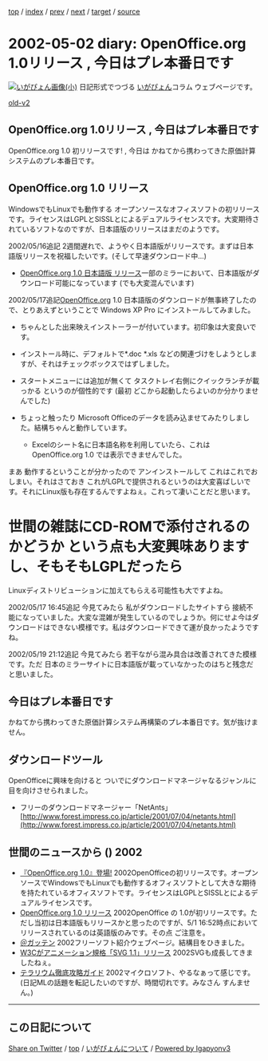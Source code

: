 [top](../index.html) 
 / [index](index.html) 
 / [prev](ig020430.html) 
 / [next](ig020504.html) 
 / [target](https://igapyon.github.io/diary/2002/ig020502.html) 
 / [source](https://github.com/igapyon/diary/blob/master/2002/ig020502.src.md) 

2002-05-02 diary: OpenOffice.org 1.0リリース , 今日はプレ本番日です
=====================================================================================================
[![いがぴょん画像(小)](https://igapyon.github.io/diary/images/iga200306s.jpg "いがぴょん")](https://igapyon.github.io/diary/memo/memoigapyon.html) 日記形式でつづる [いがぴょん](https://igapyon.github.io/diary/memo/memoigapyon.html)コラム ウェブページです。

[old-v2](ig020502-orig.html)

## OpenOffice.org 1.0リリース , 今日はプレ本番日です

OpenOffice.org 1.0 初リリースです! , 今日は かねてから携わってきた原価計算システムのプレ本番日です。


## OpenOffice.org 1.0 リリース

WindowsでもLinuxでも動作する オープンソースなオフィスソフトの初リリースです。ライセンスはLGPLとSISSLとによるデュアルライセンスです。大変期待されているソフトなのですが、日本語版のリリースはまだのようです。

2002/05/16追記 2週間遅れで、ようやく日本語版がリリースです。まずは日本語版リリースを祝福したいです。(そして早速ダウンロード中…)

* [OpenOffice.org 1.0 日本語版 リリース](http://www.openoffice.org)一部のミラーにおいて、日本語版がダウンロード可能になっています 
(でも大変混んでいます)

2002/05/17追記[OpenOffice.org](http://ja.openoffice.org/) 1.0 日本語版のダウンロードが無事終了したので、とりあえずということで Windows
XP Pro にインストールしてみました。

* ちゃんとした出来映えインストーラーが付いています。初印象は大変良いです。
  
* インストール時に、デフォルトで*.doc *.xls などの関連づけをしようとしますが、それはチェックボックスではずしました。
  
* スタートメニューには追加が無くて タスクトレイ右側にクイックランチが載っかる
  というのが個性的です (最初 どこから起動したらよいのか分かりませんでした)
  
* ちょっと触ったり Microsoft Officeのデータを読み込ませてみたりしました。結構ちゃんと動作しています。
  
  * Excelのシート名に日本語名称を利用していたら、これはOpenOffice.org 1.0 では表示できませんでした。
  

まあ 動作するということが分かったので アンインストールして これはこれでおしまい。それはさておき これがLGPLで提供されるというのは大変喜ばしいです。それにLinux版も存在するんですよねぇ。これって凄いことだと思います。
# 世間の雑誌にCD-ROMで添付されるのかどうか という点も大変興味ありますし、そもそもLGPLだったら
Linuxディストリビューションに加えてもらえる可能性も大ですよね。

2002/05/17 16:45追記 今見てみたら 私がダウンロードしたサイトすら 接続不能になっていました。大変な混雑が発生しているのでしょうか。何にせよ今はダウンロードはできない模様です。私はダウンロードできて運が良かったようですね。

2002/05/19 21:12追記 今見てみたら 若干ながら混み具合は改善されてきた模様です。ただ 日本のミラーサイトに日本語版が載っていなかったのはちと残念だと思いました。

## 今日はプレ本番日です

かねてから携わってきた原価計算システム再構築のプレ本番日です。気が抜けません。

## ダウンロードツール

OpenOfficeに興味を向けると ついでにダウンロードマネージャなるジャンルに目を向けさせられました。

* フリーのダウンロードマネージャー「NetAnts」
  [http://www.forest.impress.co.jp/article/2001/07/04/netants.html](http://www.forest.impress.co.jp/article/2001/07/04/netants.html)

## 世間のニュースから () 2002

* [『OpenOffice.org 1.0』登場!](http://linux.ascii24.com/linux/news/today/2002/05/02/635535-000.html)  2002OpenOfficeの初リリースです。オープンソースでWindowsでもLinuxでも動作するオフィスソフトとして大きな期待を持たれているオフィスソフトです。ライセンスはLGPLとSISSLとによるデュアルライセンスです。
* [OpenOffice.org 1.0 リリース](http://www.openoffice.org)  2002OpenOffice の 1.0が初リリースです。ただし当初は日本語版もリリースかと思ったのですが、5/1 16:52時点においてリリースされているのは英語版のみです。その点 ご注意を。
* [＠ガッテン](http://www.bc.wakwak.com/~kei/freesoft/freesoft.html)  2002フリーソフト紹介ウェブページ。結構目をひきました。
* [W3Cがアニメーション規格「SVG 1.1」リリース](http://www.zdnet.co.jp/news/0205/01/b_0430_06.html)  2002SVGも成長してきましたねぇ。
* [テラリウム徹底攻略ガイド](http://www.atmarkit.co.jp/fdotnet/terrarium/terrarium01/terrarium01_01.html)  2002マイクロソフト、やるなぁって感じです。(日記MLの話題を転記したいのですが、時間切れです。みなさん すんません。)


----------------------------------------------------------------------------------------------------

## この日記について

[Share on Twitter](https://twitter.com/intent/tweet?hashtags=igapyon%2Cdiary%2C%E3%81%84%E3%81%8C%E3%81%B4%E3%82%87%E3%82%93&text=OpenOffice.org+1.0%E3%83%AA%E3%83%AA%E3%83%BC%E3%82%B9+%2C+%E4%BB%8A%E6%97%A5%E3%81%AF%E3%83%97%E3%83%AC%E6%9C%AC%E7%95%AA%E6%97%A5%E3%81%A7%E3%81%99&url=https%3A%2F%2Figapyon.github.io%2Fdiary%2F2002%2Fig020502.html) / [top](../index.html) / [いがぴょんについて](https://igapyon.github.io/diary/memo/memoigapyon.html) / [Powered by Igapyonv3](https://github.com/igapyon/igapyonv3)
